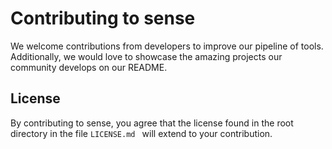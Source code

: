 # Contributing to sense

We welcome contributions from developers to improve our pipeline of tools. Additionally, we would love to showcase
the amazing projects our community develops on our README.

## License
By contributing to sense, you agree that the license found in the root directory in the file `LICENSE.md
` will extend to your contribution. 